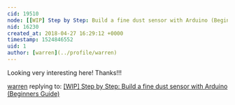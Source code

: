 ```yaml
---
cid: 19510
node: [[WIP] Step by Step: Build a fine dust sensor with Arduino (Beginners Guide)](../notes/niklasjordan/04-27-2018/wip-step-by-step-build-a-fine-dust-sensor-with-arduino-beginners-guide)
nid: 16230
created_at: 2018-04-27 16:29:12 +0000
timestamp: 1524846552
uid: 1
author: [warren](../profile/warren)
---
```


Looking very interesting here! Thanks!!!

[warren](../profile/warren) replying to: [[WIP] Step by Step: Build a fine dust sensor with Arduino (Beginners Guide)](../notes/niklasjordan/04-27-2018/wip-step-by-step-build-a-fine-dust-sensor-with-arduino-beginners-guide)

